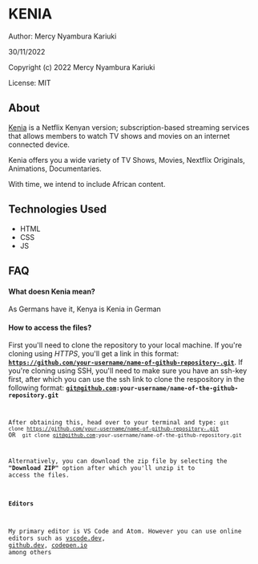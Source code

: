 # KENIA
Author: Mercy Nyambura Kariuki

30/11/2022

Copyright (c) 2022 Mercy Nyambura Kariuki

License: MIT

## About
<a href="https://mknyambura.github.io/KENIA/">Kenia</a> is a Netflix Kenyan version; subscription-based streaming services that allows members to watch TV shows and movies on an internet connected device. 

Kenia offers you a wide variety of TV Shows, Movies, Nextflix Originals, Animations, Documentaries.

With time, we intend to include African content.

## Technologies Used
- HTML
- CSS
- JS


## FAQ
#### What doesn Kenia mean?

As Germans have it, Kenya is Kenia in German

#### How to access the files?
First you'll need to clone the repository to your local machine. If you're cloning using <em>HTTPS</em>, you'll get a link in this format: <code><strong>https://github.com/your-username/name-of-github-repository-.git</strong></code>. If you're cloning using SSH, you'll need to make sure you have an ssh-key first, after which you can use the ssh link to clone the respository in the following format:  <code><strong>git@github.com:your-username/name-of-the-github-repository.git</strong></em>

After obtaining this, head over to your terminal and type: <code>git clone https://github.com/your-username/name-of-github-repository-.git</code> OR <code> git clone git@github.com:your-username/name-of-the-github-repository.git</code>

Alternatively, you can download the zip file by selecting the <strong>"Download ZIP"</strong> option after which you'll unzip it to access the files.

#### Editors

My primary editor is VS Code and Atom. However you can use online editors such as <a href="vscode.dev">vscode.dev</a>, <a href="github.dev">github.dev</a>, <a href="codepen.io">codepen.io</a> among others